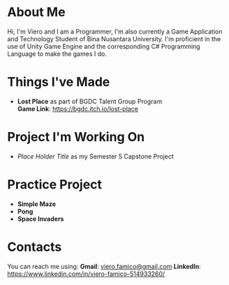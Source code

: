 # About Me
Hi, I'm Viero and I am a Programmer, I'm also currently a Game Application and Technology Student of Bina Nusantara University. I'm proficient in the use of Unity Game Engine and the corresponding C# Programming Language to make the games I do.

# Things I've Made
-  **Lost Place** as part of BGDC Talent Group Program <br>
   **Game Link**: https://bgdc.itch.io/lost-place

# Project I'm Working On
- *Place Holder Title* as my Semester 5 Capstone Project

# Practice Project
- **Simple Maze**
- **Pong**
- **Space Invaders**

# Contacts
You can reach me using:
**Gmail**: viero.famico@gmail.com
**LinkedIn**: https://www.linkedin.com/in/viero-famico-514933260/

<!---
- 👀 I’m interested in ...
- 🌱 I’m currently learning ...
- 💞️ I’m looking to collaborate on ...
- 📫 How to reach me ...
VieroFamico/VieroFamico is a ✨ special ✨ repository because its `README.md` (this file) appears on your GitHub profile.
You can click the Preview link to take a look at your changes.
--->
